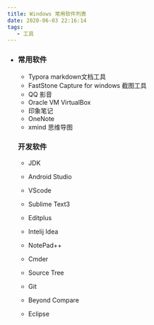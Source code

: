 ```yaml
---
title: Windows 常用软件列表
date: 2020-06-03 22:16:14
tags:
   - 工具
---
```




- ### 常用软件

  - Typora   markdown文档工具
  - FastStone Capture  for windows    截图工具
  - QQ 影音
  - Oracle  VM VirtualBox
  - 印象笔记
  - OneNote
  - xmind 思维导图
  
  
  
  ###  开发软件
  
  - JDK
  
  - Android Studio
  
  - VScode  
  
  - Sublime Text3
  
  - Editplus
  
  - Intelij Idea
  
  - NotePad++
  
  - Cmder
  
  - Source Tree
  
  - Git
  
  - Beyond Compare
  
  - Eclipse
  
    